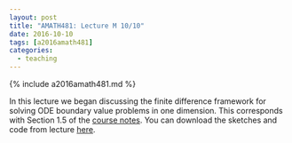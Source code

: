 ```yaml
---
layout: post
title: "AMATH481: Lecture M 10/10"
date: 2016-10-10
tags: [a2016amath481]
categories:
  - teaching
---
```


{% include a2016amath481.md %}

In this lecture we began discussing the
finite difference framework for solving
ODE boundary value problems in one dimension.
This corresponds with Section 
1.5 of the [course notes](/assets/courses/uw-amath-481-a-2016/581-notes-kutz.pdf). You can download
the sketches and code from lecture [here](/assets/courses/uw-amath-481-a-2016/lec-10-10.zip).
